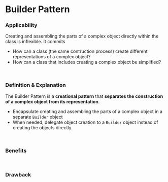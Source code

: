 # Builder Pattern

### Applicability

Creating and assembling the parts of a complex object directly within the class is inflexible. It commits

* How can a class (the same contruction process) create different representations of a complex object?
* How can a class that includes creating a complex object be simplified?

<br>

### Definition & Explanation

The Builder Pattern is a **creational pattern** that **separates the construction of a complex object from its representation**.

* Encapsulate creating and assembling the parts of a complex object in a separate `Builder` object
* When needed, delegate object creation to a `Builder` object instead of creating the objects directly.

<br>

### Benefits

<br>

### Drawback

